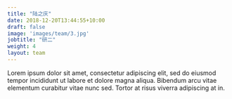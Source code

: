 ```yaml
---
title: "陆之庆"
date: 2018-12-20T13:44:55+10:00
draft: false
image: 'images/team/3.jpg'
jobtitle: "研二"
weight: 4
layout: team
---
```


Lorem ipsum dolor sit amet, consectetur adipiscing elit, sed do eiusmod tempor incididunt ut labore et dolore magna aliqua. Bibendum arcu vitae elementum curabitur vitae nunc sed. Tortor at risus viverra adipiscing at in.
